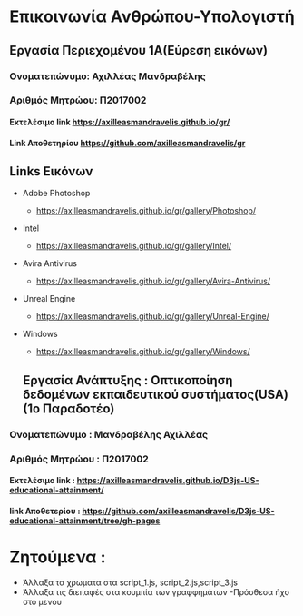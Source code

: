 # Επικοινωνία Ανθρώπου-Υπολογιστή
## Εργασία Περιεχομένου 1Α(Εύρεση εικόνων)
### Ονοματεπώνυμο: Αχιλλέας Μανδραβέλης
### Αριθμός Μητρώου: Π2017002
#### Εκτελέσιμο link https://axilleasmandravelis.github.io/gr/
#### Link Αποθετηρίου https://github.com/axilleasmandravelis/gr
## Links Εικόνων
- Adobe Photoshop
  - https://axilleasmandravelis.github.io/gr/gallery/Photoshop/
- Intel
  - https://axilleasmandravelis.github.io/gr/gallery/Intel/
- Avira Antivirus
  - https://axilleasmandravelis.github.io/gr/gallery/Avira-Antivirus/
- Unreal Engine
  - https://axilleasmandravelis.github.io/gr/gallery/Unreal-Engine/
- Windows
  - https://axilleasmandravelis.github.io/gr/gallery/Windows/
  
  ##  Εργασία Ανάπτυξης : Οπτικοποίηση δεδομένων εκπαιδευτικού συστήματος(USA) (1o Παραδοτέο)
### Ονοματεπώνυμο : Μανδραβέλης Αχιλλέας
### Αριθμός Μητρώου : Π2017002
#### Εκτελέσιμο link : https://axilleasmandravelis.github.io/D3js-US-educational-attainment/
#### link Αποθετερίου : https://github.com/axilleasmandravelis/D3js-US-educational-attainment/tree/gh-pages
# Ζητούμενα :
- Άλλαξα τα χρωματα στα script_1.js, script_2.js,script_3.js
- Άλλαξα τις διεπαφές στα κουμπία των γραφφημάτων
-Πρόσθεσα ήχο στο μενου 
